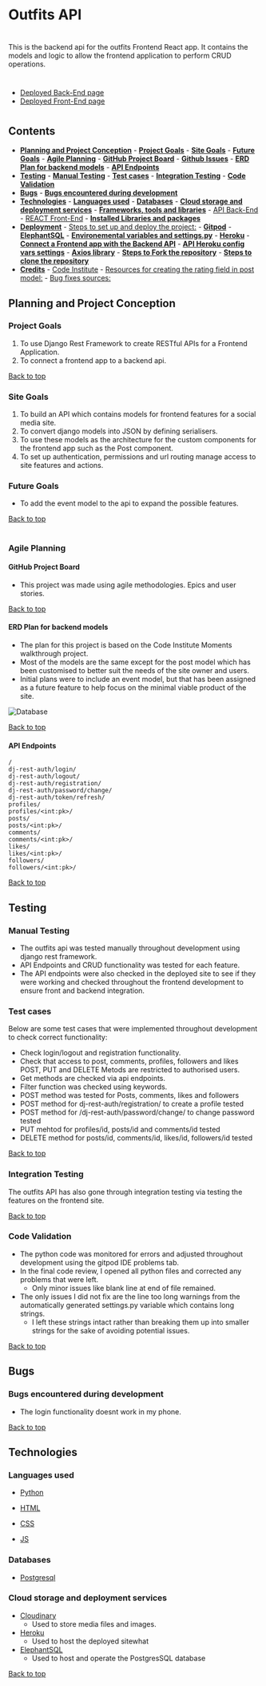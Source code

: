 # Outfits API
#
This is the backend api for the outfits Frontend React app. It contains the models and logic to allow the frontend application to perform CRUD operations.

#
* [Deployed Back-End page](https://outfit-backend-797953668660.herokuapp.com/)
* [Deployed Front-End page](https://outfit-ms-4ee7085bae68.herokuapp.com/)
#
## **Contents**
- [**Planning and Project Conception**](#planning-and-project-conception)
	    - [**Project Goals**](#project-goals)
	    - [**Site Goals**](#site-goals)
	    - [**Future Goals**](#future-goals)
	    - [**Agile Planning**](#agile-planning)
		        - [**GitHub Project Board**](#github-project-board)
		        - [**Github Issues**](#github-issues)
		        - [**ERD Plan for backend models**](#erd-plan-for-backend-models)
		        - [**API Endpoints**](#api-endpoints)
- [**Testing**](#testing)
	    - [**Manual Testing**](#manual-testing)
	    - [**Test cases**](#test-cases)
	    - [**Integration Testing**](#integration-testing)
	    - [**Code Validation**](#code-validation)
- [**Bugs**](#bugs)
	    - [**Bugs encountered during development**](#bugs-encountered-during-development)
- [**Technologies**](#technologies)
	    - [**Languages used**](#languages-used)
	    - [**Databases**](#databases)
	    - [**Cloud storage and deployment services**](#cloud-storage-and-deployment-services)
	    - [**Frameworks, tools and libraries**](#frameworks-tools-and-libraries)
		        - [API Back-End](#api-back-end)
		        - [REACT Front-End](#react-front-end)
	    - [**Installed Libraries and packages**](#installed-libraries-and-packages)
- [**Deployment**](#deployment)
	    - [Steps to set up and deploy the project:](#steps-to-set-up-and-deploy-the-project)
		        - [**Gitpod**](#gitpod)
		        - [**ElephantSQL**](#elephantsql)
		        - [**Environemental variables and settings.py**](#environemental-variables-and-settingspy)
		        - [**Heroku**](#heroku)
	    - [**Connect a Frontend app with the Backend API**](#connect-a-frontend-app-with-the-backend-api)
		        - [**API Heroku config vars settings**](#api-heroku-config-vars-settings)
		        - [**Axios library**](#axios-library)
		        - [**Steps to Fork the repository**](#steps-to-fork-the-repository)
		        - [**Steps to clone the repository**](#steps-to-clone-the-repository)
- [**Credits**](#credits)
	    - [Code Institute](#code-institute)
	    - [Resources for creating the rating field in post model:](#resources-for-creating-the-rating-field-in-post-model)
	    - [Bug fixes sources:](#bug-fixes-sources)

## **Planning and Project Conception**
### **Project Goals**

1. To use Django Rest Framework to create RESTful APIs for a Frontend Application.
2. To connect a frontend app to a backend api.

[Back to top](#)

### **Site Goals**
1. To build an API which contains models for frontend features for a social media site.
2. To convert django models into JSON by defining serialisers.
3. To use these models as the architecture for the custom components for the frontend app such as the Post component. 
4. To  set up authentication, permissions and url routing manage access to site features and actions.

### **Future Goals**
- To add the event model to the api to expand the possible features.

[Back to top](#)
#
### **Agile Planning**
#### **GitHub Project Board**

* This project was made using agile methodologies. Epics and user stories.

[Back to top](#)

#### **ERD Plan for backend models**
 * The plan for this project is based on the Code Institute Moments walkthrough project. 
 * Most of the models are the same except for the post model which has been customised to better suit the needs of the site owner and users.
 * Initial plans were to include an event model, but that has been assigned as a future feature to help focus on the minimal viable product of  the site. 

![Database]()

[Back to top](#contents)

#### **API Endpoints**
```
/
dj-rest-auth/login/
dj-rest-auth/logout/
dj-rest-auth/registration/
dj-rest-auth/password/change/
dj-rest-auth/token/refresh/
profiles/
profiles/<int:pk>/
posts/
posts/<int:pk>/
comments/
comments/<int:pk>/
likes/
likes/<int:pk>/
followers/
followers/<int:pk>/
```
[Back to top](#contents)

## **Testing**
### **Manual Testing**
- The outfits api was tested manually throughout development  using django rest framework. 
- API Endpoints and CRUD functionality was tested for each feature. 
- The API endpoints were also checked in the deployed site to see if they were working and checked throughout the frontend development to ensure front and backend integration.

### **Test cases**
Below are some test cases that were implemented throughout development to check correct functionality: 
- Check login/logout and registration functionality.
- Check that access to post, comments, profiles, followers and likes POST, PUT and DELETE Metods are restricted to authorised users. 
- Get methods are checked via api endpoints.
- Filter function was checked using keywords.
- POST method was tested for Posts, comments, likes and followers
- POST method for dj-rest-auth/registration/ to create a profile tested
- POST method for /dj-rest-auth/password/change/ to change password tested
- PUT mehtod for profiles/id, posts/id and comments/id tested
- DELETE method for posts/id, comments/id, likes/id, followers/id tested

[Back to top](#contents)

### **Integration Testing**
The outfits API has also gone through integration testing via testing the features on  the frontend site.

[Back to top](#)

### **Code Validation**
- The python code was monitored for errors and adjusted throughout development using the gitpod IDE problems tab.
- In the final code review, I opened all python files and corrected any problems that were left.
    - Only minor issues like blank line at end of file remained.
- The only issues I did not fix are the line too long warnings from the automatically generated settings.py variable which contains long strings. 
    - I left these strings intact rather than breaking them up into smaller strings for the sake of avoiding potential issues.

[Back to top](#contents)

## **Bugs**
### **Bugs encountered during development**
* The login functionality doesnt work in my phone.

[Back to top](#)
## **Technologies** 
### **Languages used**
- [Python](https://www.python.org/) 

- [HTML](https://www.w3schools.com/html/html_intro.asp)

- [CSS](https://www.w3schools.com/css/css_intro.asp)

- [JS](https://reactjs.org/)

### **Databases**
- [Postgresql](https://www.postgresql.org/)

### **Cloud storage and deployment services**
- [Cloudinary](https://cloudinary.com/)
    - Used to store media files and images.
- [Heroku](https://www.heroku.com/)
    - Used to host the deployed sitewhat
- [ElephantSQL]() 
   - Used to host and operate the PostgresSQL database

[Back to top](#contents)


